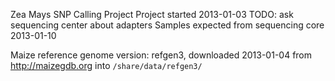 Zea Mays SNP Calling Project
Project started 2013-01-03
TODO: ask sequencing center about adapters
Samples expected from sequencing core 2013-01-10


Maize reference genome version:
refgen3, downloaded 2013-01-04 from http://maizegdb.org into `/share/data/refgen3/`

